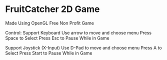 # FruitCatcher 2D Game
Made Using OpenGL
Free Non Profit Game

Control:
Support Keyboard
Use arrow to move and choose menu
Press Space to Select
Press Esc to Pause While in Game

Support Joystick (X-Input)
Use D-Pad to move and choose menu
Press A to Select
Press Start to Pause While in Game

